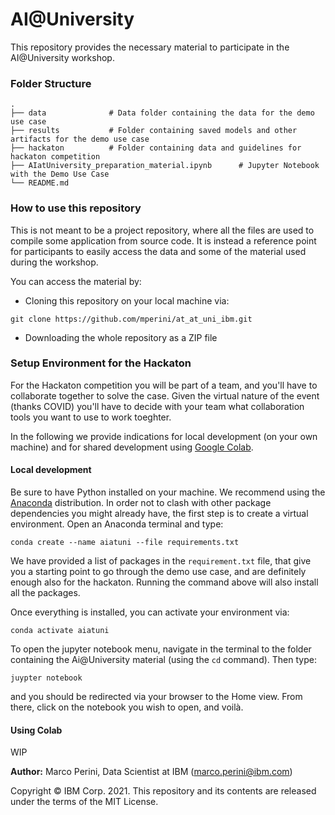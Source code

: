 # AI@University
This repository provides the necessary material to participate in the AI@University workshop. 

### Folder Structure
    .
    ├── data              # Data folder containing the data for the demo use case
    ├── results           # Folder containing saved models and other artifacts for the demo use case
    ├── hackaton          # Folder containing data and guidelines for hackaton competition
    ├── AIatUniversity_preparation_material.ipynb      # Jupyter Notebook with the Demo Use Case 
    └── README.md
    
### How to use this repository
This is not meant to be a project repository, where all the files are used to compile some application from source code. It is instead a reference point for participants to easily access the data and some of the material used during the workshop.

You can access the material by:

- Cloning this repository on your local machine via:
```
git clone https://github.com/mperini/at_at_uni_ibm.git
```

- Downloading the whole repository as a ZIP file

### Setup Environment for the Hackaton
For the Hackaton competition you will be part of a team, and you'll have to collaborate together to solve the case. Given the virtual nature of the event (thanks COVID) you'll have to decide with your team what collaboration tools you want to use to work toeghter. 

In the following we provide indications for local development (on your own machine) and for shared development using [Google Colab](https://colab.research.google.com/notebooks/intro.ipynb).

#### Local development
Be sure to have Python installed on your machine. We recommend using the [Anaconda](https://docs.anaconda.com/anaconda/install/) distribution. 
In order not to clash with other package dependencies you might already have, the first step is to create a virtual environment. Open an Anaconda terminal and type: 
```
conda create --name aiatuni --file requirements.txt
```
We have provided a list of packages in the `requirement.txt` file, that give you a starting point to go through the demo use case, and are definitely enough also for the hackaton. Running the command above will also install all the packages. 

Once everything is installed, you can activate your environment via:
```
conda activate aiatuni
```

To open the jupyter notebook menu, navigate in the terminal to the folder containing the Ai@University material (using the `cd` command). Then type:
```
juypter notebook
```
and you should be redirected via your browser to the Home view. From there, click on the notebook you wish to open, and voilà.

#### Using Colab
WIP


__Author:__ Marco Perini, Data Scientist at IBM (marco.perini@ibm.com) 

Copyright © IBM Corp. 2021. This repository and its contents are released under the terms of the MIT License.